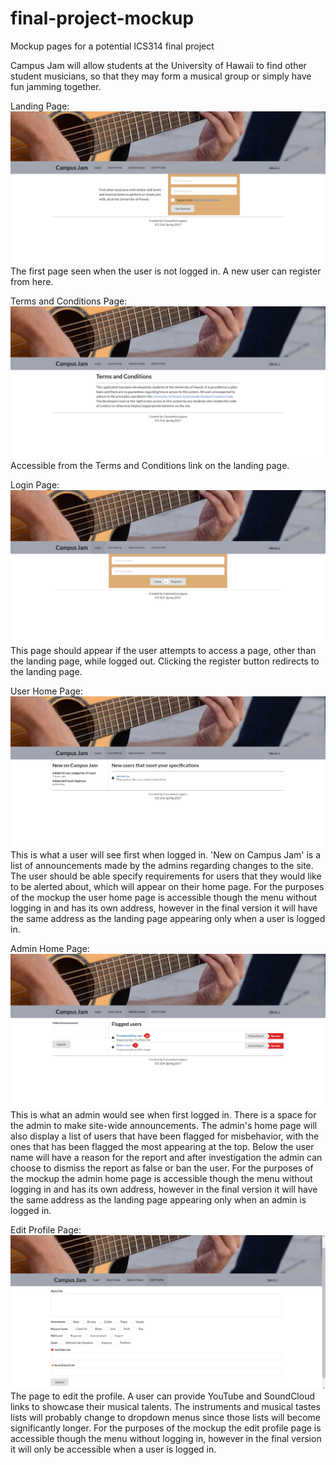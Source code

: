# final-project-mockup
Mockup pages for a potential ICS314 final project

Campus Jam will allow students at the University of Hawaii to find other student musicians, so that they may form a musical group or simply have fun jamming together.

Landing Page:
![1](https://raw.githubusercontent.com/cassandra-largosa/final-project-mockup/master/doc/landing-page-mockup.png)
The first page seen when the user is not logged in. A new user can register from here.

Terms and Conditions Page:
![2](https://raw.githubusercontent.com/cassandra-largosa/final-project-mockup/master/doc/terms-and-conditions-page-mockup.png)
Accessible from the Terms and Conditions link on the landing page.

Login Page:
![3](https://raw.githubusercontent.com/cassandra-largosa/final-project-mockup/master/doc/login-page-mockup.png)
This page should appear if the user attempts to access a page, other than the landing page, while logged out. Clicking the register button redirects to the landing page.

User Home Page:
![4](https://raw.githubusercontent.com/cassandra-largosa/final-project-mockup/master/doc/user-home-page-mockup.png)
This is what a user will see first when logged in. 'New on Campus Jam' is a list of announcements made by the admins regarding changes to the site. The user should be able specify requirements for users that they would like to be alerted about, which will appear on their home page. For the purposes of the mockup the user home page is accessible though the menu without logging in and has its own address, however in the final version it will have the same address as the landing page appearing only when a user is logged in.

Admin Home Page:
![5](https://raw.githubusercontent.com/cassandra-largosa/final-project-mockup/master/doc/admin-home-page-mockup.png)
This is what an admin would see when first logged in. There is a space for the admin to make site-wide announcements. The admin's home page will also display a list of users that have been flagged for misbehavior, with the ones that has been flagged the most appearing at the top. Below the user name will have a reason for the report and after investigation the admin can choose to dismiss the report as false or ban the user. For the purposes of the mockup the admin home page is accessible though the menu without logging in and has its own address, however in the final version it will have the same address as the landing page appearing only when an admin is logged in.

Edit Profile Page:
![6](https://raw.githubusercontent.com/cassandra-largosa/final-project-mockup/master/doc/edit-profile-page-mockup.png)
The page to edit the profile. A user can provide YouTube and SoundCloud links to showcase their musical talents. The instruments and musical tastes lists will probably change to dropdown menus since those lists will become significantly longer. For the purposes of the mockup the edit profile page is accessible though the menu without logging in, however in the final version it will only be accessible when a user is logged in.